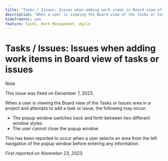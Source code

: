 ```yaml
---
title: "Tasks / Issues: Issues when adding work items in Board view of tasks or issues"
description: "When a user is viewing the Board view of the Tasks or Issues area in a project and attempts to add a task or issue, issues listed here may occur."
hidefromtoc: yes
feature: Tasks, Work Management, Agile
---
```


# Tasks / Issues: Issues when adding work items in Board view of tasks or issues

>[!NOTE]
>
>This issue was fixed on December 7, 2023.

When a user is viewing the Board view of the Tasks or Issues area in a project and attempts to add a task or issue, the following may occur:

* The popup window switches back and forth between two different window styles
* The user cannot close the popup window

This has been reported to occur when a user selects an area from the left navigation of the popup window before entering any information.

_First reported on November 23, 2023._
